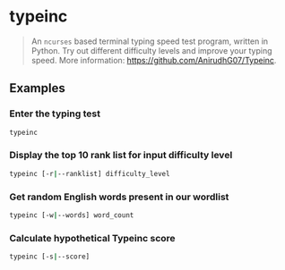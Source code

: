 # typeinc

> An `ncurses` based terminal typing speed test program, written in Python. Try out different difficulty levels and improve your typing speed. More information: <https://github.com/AnirudhG07/Typeinc>.

## Examples

### Enter the typing test

```bash
typeinc
```

### Display the top 10 rank list for input difficulty level

```bash
typeinc [-r|--ranklist] difficulty_level
```

### Get random English words present in our wordlist

```bash
typeinc [-w|--words] word_count
```

### Calculate hypothetical Typeinc score

```bash
typeinc [-s|--score]
```
